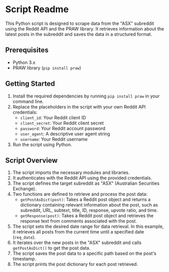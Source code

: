 # Script Readme

This Python script is designed to scrape data from the "ASX" subreddit using the Reddit API and the PRAW library. It retrieves information about the latest posts in the subreddit and saves the data in a structured format.

## Prerequisites
- Python 3.x
- PRAW library (`pip install praw`)

## Getting Started
1. Install the required dependencies by running `pip install praw` in your command line.
2. Replace the placeholders in the script with your own Reddit API credentials:
   - `client_id`: Your Reddit client ID
   - `client_secret`: Your Reddit client secret
   - `password`: Your Reddit account password
   - `user_agent`: A descriptive user agent string
   - `username`: Your Reddit username
3. Run the script using Python.

## Script Overview
1. The script imports the necessary modules and libraries.
2. It authenticates with the Reddit API using the provided credentials.
3. The script defines the target subreddit as "ASX" (Australian Securities Exchange).
4. Two functions are defined to retrieve and process the post data:
   - `getPostAsDict(post)`: Takes a Reddit post object and returns a dictionary containing relevant information about the post, such as subreddit, URL, subtext, title, ID, response, upvote ratio, and time.
   - `getResponse(post)`: Takes a Reddit post object and retrieves the response text from comments associated with the post.
5. The script sets the desired date range for data retrieval. In this example, it retrieves all posts from the current time until a specified date (`req_date`).
6. It iterates over the new posts in the "ASX" subreddit and calls `getPostAsDict()` to get the post data.
7. The script saves the post data to a specific path based on the post's timestamp.
8. The script prints the post dictionary for each post retrieved.
